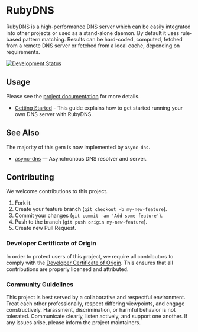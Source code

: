 # RubyDNS

RubyDNS is a high-performance DNS server which can be easily integrated into other projects or used as a stand-alone daemon. By default it uses rule-based pattern matching. Results can be hard-coded, computed, fetched from a remote DNS server or fetched from a local cache, depending on requirements.

[![Development Status](https://github.com/socketry/rubydns/workflows/Test/badge.svg)](https://github.com/socketry/rubydns/actions?workflow=Test)

## Usage

Please see the [project documentation](https://socketry.github.io/rubydns/) for more details.

  - [Getting Started](https://socketry.github.io/rubydns/guides/getting-started/index) - This guide explains how to get started running your own DNS server with RubyDNS.

## See Also

The majority of this gem is now implemented by `async-dns`.

  - [async-dns](https://github.com/socketry/async-dns) — Asynchronous DNS resolver and server.

## Contributing

We welcome contributions to this project.

1.  Fork it.
2.  Create your feature branch (`git checkout -b my-new-feature`).
3.  Commit your changes (`git commit -am 'Add some feature'`).
4.  Push to the branch (`git push origin my-new-feature`).
5.  Create new Pull Request.

### Developer Certificate of Origin

In order to protect users of this project, we require all contributors to comply with the [Developer Certificate of Origin](https://developercertificate.org/). This ensures that all contributions are properly licensed and attributed.

### Community Guidelines

This project is best served by a collaborative and respectful environment. Treat each other professionally, respect differing viewpoints, and engage constructively. Harassment, discrimination, or harmful behavior is not tolerated. Communicate clearly, listen actively, and support one another. If any issues arise, please inform the project maintainers.
